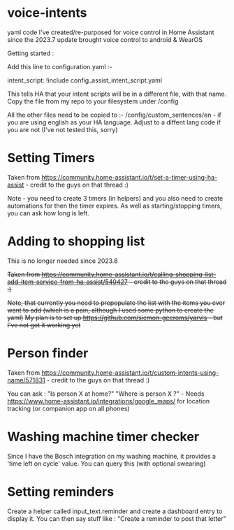 # voice-intents
yaml code I've created/re-purposed for voice control in Home Assistant since the 2023.7 update brought voice control to android &amp; WearOS

Getting started :

Add this line to configuration.yaml :-

intent_script: !include config_assist_intent_script.yaml

This tells HA that your intent scripts will be in a different file, with that name. Copy the file from my repo to your filesystem under /config

All the other files need to be copied to :- /config/custom_sentences/en - if you are using english as your HA language. Adjust to a diffent lang code if you are not (I've not tested this, sorry)



Setting Timers
==============

Taken from https://community.home-assistant.io/t/set-a-timer-using-ha-assist - credit to the guys on that thread :)

Note - you need to create 3 timers (in helpers) and you also need to create automations for then the timer expires. As well as starting/stopping timers, you can ask how long is left.

Adding to shopping list
=======================

This is no longer needed since 2023.8

~~Taken from https://community.home-assistant.io/t/calling-shopping-list-add-item-service-from-ha-assist/540427 - credit to the guys on that thread :)~~

~~Note, that currently you need to prepopulate the list with the items you ever want to add (which is a pain, although I used some python to create the yaml)~~
~~My plan is to set up https://github.com/siemon-geeroms/yarvis - but I've not got it working yet~~

Person finder
=============

Taken from https://community.home-assistant.io/t/custom-intents-using-name/571831 - credit to the guys on that thread :)

You can ask : "Is person X at home?" "Where is person X ?"  - Needs https://www.home-assistant.io/integrations/google_maps/ for location tracking (or companion app on all phones)

Washing machine timer checker
=============================

Since I have the Bosch integration on my washing machine, it provides a 'time left on cycle' value. You can query this (with optional swearing) 

Setting reminders
=================

Create a helper called input_text.reminder and create a dashboard entry to display it. You can then say stuff like : "Create a reminder to post that letter"
